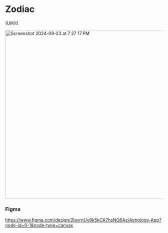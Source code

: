 # Zodiac
(UIKit)

<img width="540" alt="Screenshot 2024-09-23 at 7 27 17 PM" src="https://github.com/user-attachments/assets/18ab648c-cfcc-44a2-aeae-472584ff3fd6">

### Figma
https://www.figma.com/design/2levrnUv9k5kCA7hsNQ6Az/Astrology-App?node-id=0-1&node-type=canvas
